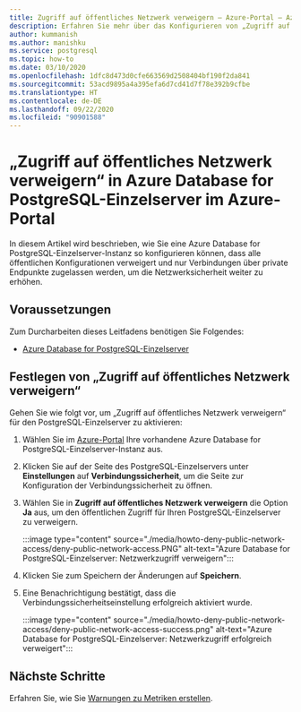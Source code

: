 ```yaml
---
title: Zugriff auf öffentliches Netzwerk verweigern – Azure-Portal – Azure Database for PostgreSQL-Einzelserver
description: Erfahren Sie mehr über das Konfigurieren von „Zugriff auf öffentliches Netzwerk verweigern“ für Ihre Azure Database for PostgreSQL-Einzelserver-Instanz im Azure-Portal.
author: kummanish
ms.author: manishku
ms.service: postgresql
ms.topic: how-to
ms.date: 03/10/2020
ms.openlocfilehash: 1dfc8d473d0cfe663569d2508404bf190f2da841
ms.sourcegitcommit: 53acd9895a4a395efa6d7cd41d7f78e392b9cfbe
ms.translationtype: HT
ms.contentlocale: de-DE
ms.lasthandoff: 09/22/2020
ms.locfileid: "90901588"
---
```

# <a name="deny-public-network-access-in-azure-database-for-postgresql-single-server-using-azure-portal"></a>„Zugriff auf öffentliches Netzwerk verweigern“ in Azure Database for PostgreSQL-Einzelserver im Azure-Portal

In diesem Artikel wird beschrieben, wie Sie eine Azure Database for PostgreSQL-Einzelserver-Instanz so konfigurieren können, dass alle öffentlichen Konfigurationen verweigert und nur Verbindungen über private Endpunkte zugelassen werden, um die Netzwerksicherheit weiter zu erhöhen.

## <a name="prerequisites"></a>Voraussetzungen

Zum Durcharbeiten dieses Leitfadens benötigen Sie Folgendes:

* [Azure Database for PostgreSQL-Einzelserver](quickstart-create-server-database-portal.md)

## <a name="set-deny-public-network-access"></a>Festlegen von „Zugriff auf öffentliches Netzwerk verweigern“

Gehen Sie wie folgt vor, um „Zugriff auf öffentliches Netzwerk verweigern“ für den PostgreSQL-Einzelserver zu aktivieren:

1. Wählen Sie im [Azure-Portal](https://portal.azure.com/) Ihre vorhandene Azure Database for PostgreSQL-Einzelserver-Instanz aus.

1. Klicken Sie auf der Seite des PostgreSQL-Einzelservers unter **Einstellungen** auf **Verbindungssicherheit**, um die Seite zur Konfiguration der Verbindungssicherheit zu öffnen.

1. Wählen Sie in **Zugriff auf öffentliches Netzwerk verweigern** die Option **Ja** aus, um den öffentlichen Zugriff für Ihren PostgreSQL-Einzelserver zu verweigern.

    :::image type="content" source="./media/howto-deny-public-network-access/deny-public-network-access.PNG" alt-text="Azure Database for PostgreSQL-Einzelserver: Netzwerkzugriff verweigern":::

1. Klicken Sie zum Speichern der Änderungen auf **Speichern**.

1. Eine Benachrichtigung bestätigt, dass die Verbindungssicherheitseinstellung erfolgreich aktiviert wurde.

    :::image type="content" source="./media/howto-deny-public-network-access/deny-public-network-access-success.png" alt-text="Azure Database for PostgreSQL-Einzelserver: Netzwerkzugriff erfolgreich verweigert":::

## <a name="next-steps"></a>Nächste Schritte

Erfahren Sie, wie Sie [Warnungen zu Metriken erstellen](howto-alert-on-metric.md).
